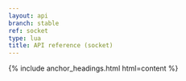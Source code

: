 ```yaml
---
layout: api
branch: stable
ref: socket
type: lua
title: API reference (socket)
---
```

{% include anchor_headings.html html=content %}